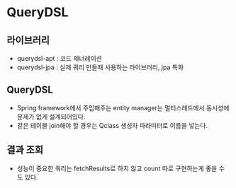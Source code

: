 # QueryDSL

## 라이브러리
- querydsl-apt : 코드 제너레이션
- querydsl-jpa : 실제 쿼리 만들때 사용하는 라이브러리, jpa 특화

## QueryDSL
- Spring framework에서 주입해주는 entity manager는 멀티스레드에서 동시성에 문제가 없게 설계되어있다.
- 같은 테이블 join해야 할 경우는 Qclass 생성자 파라미터로 이름을 넣는다.

## 결과 조회
- 성능이 중요한 쿼리는 fetchResults로 하지 않고 count 따로 구현하는게 좋을 수도 있다.
